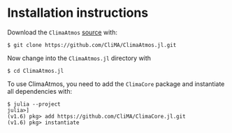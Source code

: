 # Installation instructions

Download the `ClimaAtmos`
[source](https://github.com/CliMA/ClimaAtmos.jl) with:

```
$ git clone https://github.com/CliMA/ClimaAtmos.jl.git
```

Now change into the `ClimaAtmos.jl` directory with 

```
$ cd ClimaAtmos.jl
```

To use ClimaAtmos, you need to add the `ClimaCore` package and instantiate all dependencies with:

```
$ julia --project
julia>]
(v1.6) pkg> add https://github.com/CliMA/ClimaCore.jl.git
(v1.6) pkg> instantiate
```
